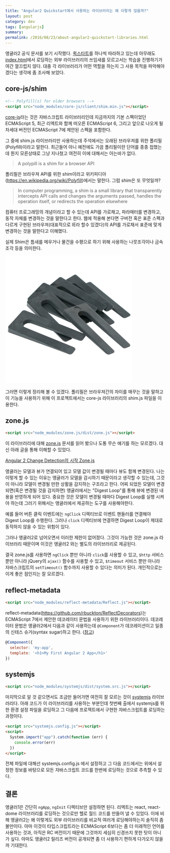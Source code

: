 ```yaml
---
title: "Angular2 Quickstart에서 사용하는 라이브러리는 왜 이렇게 많을까?"
layout: post
category: dev
tags: [angularjs]
summary:
permalink: /2016/08/23/about-angular2-quickstart-libraries.html
---
```


앵귤러2 공식 문서를 보기 시작했다. [퀵스타트](https://angular.io/docs/ts/latest/quickstart.html#!#index)를 하나씩 따라하고 있는데 아무래도 [index.html](https://angular.io/docs/ts/latest/quickstart.html#!#index)에서 로딩하는 외부 라이브러리의 쓰임새를 모르고서는 학습을 진행하기가 여간 껄끄럽지 않다. 대충 각 라이브러리가 어떤 역할을 하는지 그 사용 목적을 파악해야 겠다는 생각에 좀 조사해 보았다.

## core-js/shim

```html
<!-- Polyfill(s) for older browsers -->
<script src="node_modules/core-js/client/shim.min.js"></script>
```

[core-js](https://github.com/zloirock/core-js)라는 것은 자바스크립트 라이브러리인데 지금까지의 기본 스펙이었던 ECMAScript 5, 최근 리엑트와 함께 떠오른 ECMAScript 6, 그리고 앞으로 나오게 될 차세대 버전인 ECMAScript 7에 제안된 스펙을 포함한다.

그 중에 shim.js 라이브러리만 사용하는데 주석에서는 오래된 브라우져를 위한 폴리필(Polyfill)이라고 말한다. 최근들어 아니 예전에도 가끔 폴리필이란 단어를 종종 접했는데 뭔지 모른상태로 그냥 지나쳤고 여전히 이에 대해서는 아는바가 없다.

> A polypill is a shim for a browser API

폴리필은 브라우져 API를 위한 shim이라고 위키피디아(https://en.wikipedia.org/wiki/Polyfill)에서는 말한다. 그럼 shim은 또 무엇일까?

> In computer programming, a shim is a small library that transparently intercepts API calls and changes the arguments passed, handles the operation itself, or redirects the operation elsewhere

컴퓨터 프로그래밍의 개념이라고 할 수 있는데 API를 가로채고, 파라매터를 변경하고, 동작 자체를 변경하는 것을 말한다고 한다. 웹에 적용해 본다면 구버전 혹은 표준 스펙과 다르게 구현된 브라우져(대표적으로 IE라 할수 있겠다)의 API를 가로채서 표준에 맞게 변경하는 것을 말한다고 이해했다.

실제 Shim은 틈새를 메우거나 물건을 수평으로 하기 위해 사용하는 나뭇조각이나 금속 조각 등을 의미한다.

![shim](/assets/imgs/2016/about-angular2-queickstart-libraries-shim.png)

그러면 이렇게 정리해 볼 수 있겠다. 폴리필은 브라우져간의 차이를 매꾸는 것을 말하고 이 기능을 사용하기 위해 이 프로젝트에서는 core-js 라이브러리의 shim.js 파일을 이용한다.

## zone.js

```html
<script src="node_modules/zone.js/dist/zone.js"></script>
```

이 라이브러리에 대해 [zone.js](https://github.com/angular/zone.js/) 문서를 읽어 봤으나 도통 무슨 얘기를 하는 모르겠다. 대신 아래 글을 통해 이해할 수 있었다.

[Angular 2 Change Detection의 시작 Zone.js](http://blog.naver.com/PostView.nhn?blogId=jjoommnn&logNo=220694733512)

앵귤러는 모델과 뷰가 연결되어 있고 모델 값이 변경될 때마다 뷰도 함께 변경된다. 나는 이렇게 할 수 있는 이유는 앵귤러가 모델을 감시하기 때문이라고 생각할 수 있는데, 그것이 아니라 모델이 변경될 만한 상활을 감지하는 구조라고 한다. 어찌 되었든 모델이 변경되면(혹은 변경될 것을 감지하면) 앵귤러에서는 "Digest Loop"를 통해 뷰에 변경된 내용을 반영하게 되어 있다. 중요한 것은 모델이 변경될 때마다 Digest Loop를 실행 시켜야 하는데 그러기 위해서는 앵귤러에서 제공하는 도구를 사용해야한다.

예를 들어 버튼 클릭 이벤트에는 `ngClick` 디렉티브로 이벤트 핸들러를 연결해야 Digest Loop를 수행한다. 그러나 `click` 디렉티브에 연결하면 Digest Loop이 제대로 동작하지 않을 수 있는 위험이 있다.

그러나 앵귤러2로 넘어오면서 이러한 제한이 없어졌다. 그것이 가능한 것은 zone.js 라이브러리 때문이며 이것은 앵귤러2 와는 별도의 라이브러리로 제공된다.

결국 zone.js를 사용하면 `ngClick` 뿐만 아니라 `click`를 사용할 수 있고, `$http` 서비스 뿐만 아니라 jQuery의 `ajax()` 함수를 사용할 수 있고, `$timeout` 서비스 뿐만 아니라 자바스크립트의 `setTimeout()` 함수까지 사용할 수 있다는 의미가 된다. 개인적으로는 이게 좋은 점인지는 잘 모르겠다.

## reflect-metadata

```html
<script src="node_modules/reflect-metadata/Reflect.js"></script>
```

reflect-metadata(https://github.com/rbuckton/ReflectDecorators)는 ECMAScript 7에서 제안한 데코레이터 문법을 사용하기 위한 라이브러리이다. 데코레이터 문법은 앵귤러2에서 다음과 같이 사용하는데 `@Component`가 데코레이션이고 일종의 신테스 슈거(syntax sugar)하고 한다. ([참고](http://stackoverflow.com/questions/30539571/can-anyone-explain-what-es7-reflect-metadata-is-all-about))

```javascript
@Component({
  selector: 'my-app',
  template: '<h1>My First Angular 2 App</h1>'
})
```

## systemjs

```html
<script src="node_modules/systemjs/dist/system.src.js"></script>
```

마지막으로 알 것 같으면서도 조금만 들어가면 여전히 잘 모르는 것이 [systemjs](https://github.com/systemjs/systemjs) 라이브러리다. 아래 코드가 이 라이브러리를 사용하는 부분인데 첫번째 출에서 systemjs를 위한 환경 설정 파일을 로딩하고 그 다음에 프로젝트에서 구현한 자바스크립트를 로딩하는 과정이다.

```html
<script src="systemjs.config.js"></script>
<script>
  System.import("app").catch(function (err) {
    console.error(err)
  })
</script>
```

전체 파일에 대해선 systemjs.config.js 에서 설정하고 그 다음 코드에서는 위에서 설정한 정보를 바탕으로 모든 자바스크립트 코드를 한번에 로딩하는 것으로 추측할 수 있다.

## 결론

앵귤러1은 간단히 `ngApp`, `ngInit` 디렉티브만 설정하면 된다. 리엑트는 react, react-dome 라이브러리를 로딩하는 것으로만 헬로 월드 코드를 만들어 낼 수 있었다. 이에 비해 앵귤러2는 왜 이렇게도 외부 라이브러리를 비교적 여러개 로딩해야하는지 솔직히 좀 불만이다. 아마 이것이 타입스크립트라는 ECMAScript 6보다는 좀 더 미래적인 언어를 사용하는 것과, 아직은 RC 버전이기 때문에 그것까지 세심히 신경쓰지 못한 탓이 아니가 싶다. 아마도 앵귤러2 릴리즈 버전이 공개되면 좀 더 사용하기 편하게 다가오지 않을까 기대한다.
